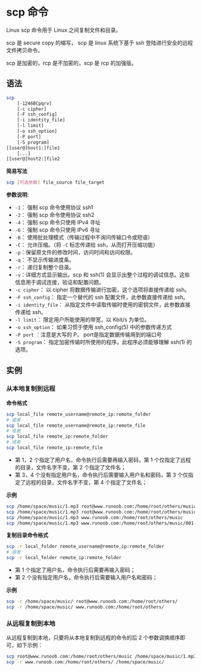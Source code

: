 # scp 命令

Linux scp 命令用于 Linux 之间复制文件和目录。

scp 是 secure copy 的缩写， scp 是 linux 系统下基于 ssh 登陆进行安全的远程文件拷贝命令。

scp 是加密的，rcp 是不加密的，scp 是 rcp 的加强版。

## 语法

```bash
scp 
    [-1246BCpqrv] 
    [-c cipher] 
    [-F ssh_config] 
    [-i identity_file]
    [-l limit] 
    [-o ssh_option] 
    [-P port] 
    [-S program]
[[user@]host1:]file1 
    [...] 
[[user@]host2:]file2
```

**简易写法**

```bash
scp [可选参数] file_source file_target 
```

**参数说明**:

- `-1`： 强制 scp 命令使用协议 ssh1
- `-2`： 强制 scp 命令使用协议 ssh2
- `-4`： 强制 scp 命令只使用 IPv4 寻址
- `-6`： 强制 scp 命令只使用 IPv6 寻址
- `-B`： 使用批处理模式（传输过程中不询问传输口令或短语）
- `-C`： 允许压缩。（将 `-C` 标志传递给 ssh，从而打开压缩功能）
- `-p`：保留原文件的修改时间，访问时间和访问权限。
- `-q`： 不显示传输进度条。
- `-r`： 递归复制整个目录。
- `-v`：详细方式显示输出。scp 和 ssh(1) 会显示出整个过程的调试信息。这些信息用于调试连接，验证和配置问题。
- `-c cipher`： 以 cipher 将数据传输进行加密，这个选项将直接传递给 ssh。
- `-F ssh_config`： 指定一个替代的 ssh 配置文件，此参数直接传递给 ssh。
- `-i identity_file`： 从指定文件中读取传输时使用的密钥文件，此参数直接传递给 ssh。
- `-l limit`： 限定用户所能使用的带宽，以 Kbit/s 为单位。
- `-o ssh_option`： 如果习惯于使用 ssh_config(5) 中的参数传递方式
- `-P port` ：注意是大写的 P， port是指定数据传输用到的端口号
- `-S program`： 指定加密传输时所使用的程序。此程序必须能够理解 ssh(1) 的选项。

## 实例

### 从本地复制到远程

**命令格式**

```bash
scp local_file remote_username@remote_ip:remote_folder 
# 或者 
scp local_file remote_username@remote_ip:remote_file 
# 或者 
scp local_file remote_ip:remote_folder 
# 或者 
scp local_file remote_ip:remote_file 
```

- 第 1，2 个指定了用户名，命令执行后需要再输入密码，第 1 个仅指定了远程的目录，文件名字不变，第 2 个指定了文件名；
- 第 3，4 个没有指定用户名，命令执行后需要输入用户名和密码，第 3 个仅指定了远程的目录，文件名字不变，第 4 个指定了文件名；

**示例**

```bash
scp /home/space/music/1.mp3 root@www.runoob.com:/home/root/others/music 
scp /home/space/music/1.mp3 root@www.runoob.com:/home/root/others/music/001.mp3 
scp /home/space/music/1.mp3 www.runoob.com:/home/root/others/music 
scp /home/space/music/1.mp3 www.runoob.com:/home/root/others/music/001.mp3 
```

**复制目录命令格式**

```bash
scp -r local_folder remote_username@remote_ip:remote_folder 
# 或者 
scp -r local_folder remote_ip:remote_folder 
```

- 第 1 个指定了用户名，命令执行后需要再输入密码；
- 第 2 个没有指定用户名，命令执行后需要输入用户名和密码；

**示例**

```bash
scp -r /home/space/music/ root@www.runoob.com:/home/root/others/ 
scp -r /home/space/music/ www.runoob.com:/home/root/others/ 
```

### 从远程复制到本地

从远程复制到本地，只要将从本地复制到远程的命令的后 2 个参数调换顺序即可，如下示例：

```bash
scp root@www.runoob.com:/home/root/others/music /home/space/music/1.mp3 
scp -r www.runoob.com:/home/root/others/ /home/space/music/
```